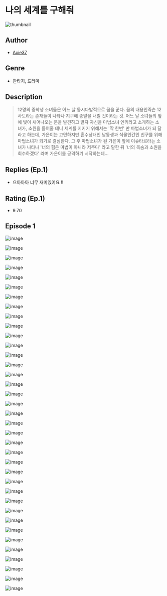 # 나의 세계를 구해줘
![thumbnail](https://image-comic.pstatic.net/user_contents_data/challenge_comic/2023/05/24/366801/upload_3833181634588587065_480x623.jpeg)

## Author
- [Axie37](https://comic.naver.com/artistTitle?id=366801)

## Genre
- 판타지, 드라마

## Description
> 12명의 중학생 소녀들은 어느 날 동시다발적으로 꿈을 꾼다. 꿈의 내용인즉슨 12사도라는 존재들이 나타나 지구에 종말을 내릴 것이라는 것. 어느 날 소녀들의 앞에 빛이 새어나오는 문을 발견하고 열자 자신을 마법소녀 엔키라고 소개하는 소녀가, 소원을 들어줄 테니 세계를 지키기 위해서는 '딱 한번' 만 마법소녀가 되 달라고 하는데, 가은이는 고민하지만 혼수상태인 남동생과 식물인간인 친구를 위해 마법소녀가 되기로 결심한다. 그 후 마법소녀가 된 가은이 앞에 이슈타르라는 소녀가 나타나 '너의 힘은 마법이 아니라 저주다' 라고 말한 뒤 '너의 목숨과 소원을 회수하겠다' 라며 가은이를 공격하기 시작하는데...

## Replies (Ep.1)
- 으아아아 너무 재미있어요 !!

## Rating (Ep.1)
- 9.70

## Episode 1
![image](https://image-comic.pstatic.net/user_contents_data/challenge_comic/2023/05/24/366801/upload_3835205620716352310.jpeg)

![image](https://image-comic.pstatic.net/user_contents_data/challenge_comic/2023/05/24/366801/upload_7018074076302632245.jpeg)

![image](https://image-comic.pstatic.net/user_contents_data/challenge_comic/2023/05/24/366801/upload_3847542348057162295.jpeg)

![image](https://image-comic.pstatic.net/user_contents_data/challenge_comic/2023/05/24/366801/upload_3905527108154439479.jpeg)

![image](https://image-comic.pstatic.net/user_contents_data/challenge_comic/2023/05/24/366801/upload_4063993327318806838.jpeg)

![image](https://image-comic.pstatic.net/user_contents_data/challenge_comic/2023/05/24/366801/upload_3978704210435979621.jpeg)

![image](https://image-comic.pstatic.net/user_contents_data/challenge_comic/2023/05/24/366801/upload_3990532564006220643.jpeg)

![image](https://image-comic.pstatic.net/user_contents_data/challenge_comic/2023/05/24/366801/upload_3918522244676202853.jpeg)

![image](https://image-comic.pstatic.net/user_contents_data/challenge_comic/2023/05/24/366801/upload_3559590164755396921.jpeg)

![image](https://image-comic.pstatic.net/user_contents_data/challenge_comic/2023/05/24/366801/upload_3546074770194129207.jpeg)

![image](https://image-comic.pstatic.net/user_contents_data/challenge_comic/2023/05/24/366801/upload_7076669463896089392.jpeg)

![image](https://image-comic.pstatic.net/user_contents_data/challenge_comic/2023/05/24/366801/upload_7089005791858211171.jpeg)

![image](https://image-comic.pstatic.net/user_contents_data/challenge_comic/2023/05/24/366801/upload_3760616057488171569.jpeg)

![image](https://image-comic.pstatic.net/user_contents_data/challenge_comic/2023/05/24/366801/upload_3906140820275737401.jpeg)

![image](https://image-comic.pstatic.net/user_contents_data/challenge_comic/2023/05/24/366801/upload_4049688672417834037.jpeg)

![image](https://image-comic.pstatic.net/user_contents_data/challenge_comic/2023/05/24/366801/upload_7365127237913687649.jpeg)

![image](https://image-comic.pstatic.net/user_contents_data/challenge_comic/2023/05/24/366801/upload_3976786434369873508.jpeg)

![image](https://image-comic.pstatic.net/user_contents_data/challenge_comic/2023/05/24/366801/upload_7148445381110948405.jpeg)

![image](https://image-comic.pstatic.net/user_contents_data/challenge_comic/2023/05/24/366801/upload_3906644418096162099.jpeg)

![image](https://image-comic.pstatic.net/user_contents_data/challenge_comic/2023/05/24/366801/upload_3486691427209274418.jpeg)

![image](https://image-comic.pstatic.net/user_contents_data/challenge_comic/2023/05/24/366801/upload_7220786645658842980.jpeg)

![image](https://image-comic.pstatic.net/user_contents_data/challenge_comic/2023/05/24/366801/upload_3834642889685624117.jpeg)

![image](https://image-comic.pstatic.net/user_contents_data/challenge_comic/2023/05/24/366801/upload_7363494462388385329.jpeg)

![image](https://image-comic.pstatic.net/user_contents_data/challenge_comic/2023/05/24/366801/upload_7148394807817351734.jpeg)

![image](https://image-comic.pstatic.net/user_contents_data/challenge_comic/2023/05/24/366801/upload_7292228731336208951.jpeg)

![image](https://image-comic.pstatic.net/user_contents_data/challenge_comic/2023/05/24/366801/upload_4049634801478624054.jpeg)

![image](https://image-comic.pstatic.net/user_contents_data/challenge_comic/2023/05/24/366801/upload_3905858074009023030.jpeg)

![image](https://image-comic.pstatic.net/user_contents_data/challenge_comic/2023/05/24/366801/upload_7219378393726465076.jpeg)

![image](https://image-comic.pstatic.net/user_contents_data/challenge_comic/2023/05/24/366801/upload_3618980290396436835.jpeg)

![image](https://image-comic.pstatic.net/user_contents_data/challenge_comic/2023/05/24/366801/upload_3977585788047143009.jpeg)

![image](https://image-comic.pstatic.net/user_contents_data/challenge_comic/2023/05/24/366801/upload_7147606457963799394.jpeg)

![image](https://image-comic.pstatic.net/user_contents_data/challenge_comic/2023/05/24/366801/upload_7365128547858724919.jpeg)

![image](https://image-comic.pstatic.net/user_contents_data/challenge_comic/2023/05/24/366801/upload_4050198649049866595.jpeg)

![image](https://image-comic.pstatic.net/user_contents_data/challenge_comic/2023/05/24/366801/upload_3486689245282253112.jpeg)

![image](https://image-comic.pstatic.net/user_contents_data/challenge_comic/2023/05/24/366801/upload_7219607981290435173.jpeg)

![image](https://image-comic.pstatic.net/user_contents_data/challenge_comic/2023/05/24/366801/upload_3688557179305277748.jpeg)

![image](https://image-comic.pstatic.net/user_contents_data/challenge_comic/2023/05/24/366801/upload_7003997251397969460.jpeg)
